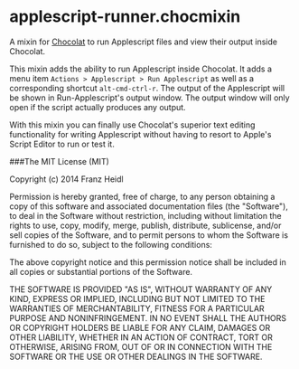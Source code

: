 # applescript-runner.chocmixin

A mixin for [Chocolat](http://www.chocolatapp.com) to run Applescript files and view their output inside Chocolat.

This mixin adds the ability to run Applescript inside Chocolat. It adds a menu item `Actions > Applescript > Run Applescript` as well as a corresponding shortcut `alt-cmd-ctrl-r`. The output of the Applescript will be shown in Run-Applescript's output window. The output window will only open if the script actually produces any output.

With this mixin you can finally use Chocolat's superior text editing functionality for writing Applescript without having to resort to Apple's Script Editor to run or test it.

###The MIT License (MIT)


Copyright (c) 2014 Franz Heidl

Permission is hereby granted, free of charge, to any person obtaining a copy
of this software and associated documentation files (the "Software"), to deal
in the Software without restriction, including without limitation the rights
to use, copy, modify, merge, publish, distribute, sublicense, and/or sell
copies of the Software, and to permit persons to whom the Software is
furnished to do so, subject to the following conditions:

The above copyright notice and this permission notice shall be included in
all copies or substantial portions of the Software.

THE SOFTWARE IS PROVIDED "AS IS", WITHOUT WARRANTY OF ANY KIND, EXPRESS OR
IMPLIED, INCLUDING BUT NOT LIMITED TO THE WARRANTIES OF MERCHANTABILITY,
FITNESS FOR A PARTICULAR PURPOSE AND NONINFRINGEMENT. IN NO EVENT SHALL THE
AUTHORS OR COPYRIGHT HOLDERS BE LIABLE FOR ANY CLAIM, DAMAGES OR OTHER
LIABILITY, WHETHER IN AN ACTION OF CONTRACT, TORT OR OTHERWISE, ARISING FROM,
OUT OF OR IN CONNECTION WITH THE SOFTWARE OR THE USE OR OTHER DEALINGS IN
THE SOFTWARE.